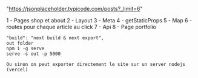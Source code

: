 "https://jsonplaceholder.typicode.com/posts?_limit=6"

1 - Pages shop et about
2 - Layout
3 - Meta
4 - getStaticProps
5 - Map
6 - routes pour chaque article au click
7 - Api
8 - Page portfolio

    "build": "next build & next export",
    out folder
    npm i -g serve
    serve -s out -p 5000

    Ou sinon on peut exporter directement le site sur un server nodejs (vercel)